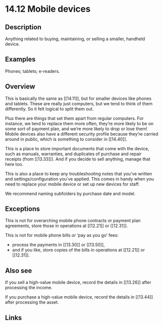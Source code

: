 # 14.12 Mobile devices

## Description

Anything related to buying, maintaining, or selling a smaller, handheld device.

## Examples

Phones; tablets; e-readers.

## Overview

This is basically the same as [[14.11]], but for smaller devices like phones and tablets. These are really just computers, but we tend to think of them differently. So it felt logical to split them out.

Plus there are things that set them apart from regular computers. For instance, we tend to replace them more often, they’re more likely to be on some sort of payment plan, and we’re more likely to drop or lose them! Mobile devices also have a different security profile because they’re carried around in public, which is something to consider in [[14.40]].

This is a place to store important documents that come with the device, such as manuals, warranties, and duplicates of purchase and repair receipts (from [[13.33]]). And if you decide to sell anything, manage that here too.

This is also a place to keep any troubleshooting notes that you’ve written and settings/configuration you’ve applied. This comes in handy when you need to replace your mobile device or set up new devices for staff.

We recommend naming subfolders by purchase date and model.

## Exceptions

This is not for overarching mobile phone contracts or payment plan agreements, store those in operations at [[12.21]] or [[12.31]].

This is not for mobile phone bills or ‘pay as you go’ fees:

- process the payments in [[13.30]] or [[13.50]],
- and if you like, store copies of the bills in operations at [[12.21]] or [[12.31]].

## Also see

If you sell a high-value mobile device, record the details in [[13.26]] after processing the income.

If you purchase a high-value mobile device, record the details in [[13.44]] after processing the asset.

## Links
